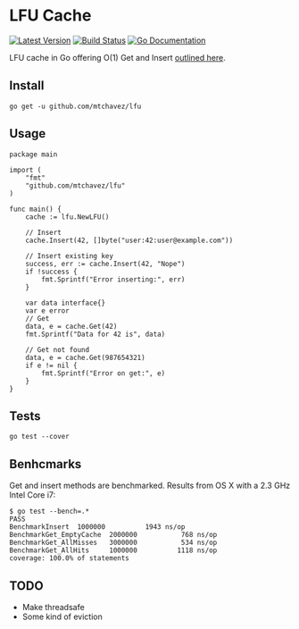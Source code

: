 # LFU Cache

[![Latest Version](http://img.shields.io/github/release/mtchavez/lfu.svg?style=flat-square)](https://github.com/mtchavez/lfu/releases)
[![Build Status](https://travis-ci.org/mtchavez/lfu.svg)](https://travis-ci.org/mtchavez/lfu)
[![Go Documentation](http://img.shields.io/badge/go-documentation-blue.svg?style=flat-square)](http://godoc.org/github.com/mtchavez/lfu)

LFU cache in Go offering O(1) Get and Insert [outlined here](http://dhruvbird.com/lfu.pdf).

## Install

`go get -u github.com/mtchavez/lfu`

## Usage

```
package main

import (
    "fmt"
    "github.com/mtchavez/lfu"
)

func main() {
    cache := lfu.NewLFU()

    // Insert
    cache.Insert(42, []byte("user:42:user@example.com"))

    // Insert existing key
    success, err := cache.Insert(42, "Nope")
    if !success {
        fmt.Sprintf("Error inserting:", err)
    }

    var data interface{}
    var e error
    // Get
    data, e = cache.Get(42)
    fmt.Sprintf("Data for 42 is", data)

    // Get not found
    data, e = cache.Get(987654321)
    if e != nil {
        fmt.Sprintf("Error on get:", e)
    }
}

```

## Tests

`go test --cover`

## Benhcmarks

Get and insert methods are benchmarked. Results from OS X with
a 2.3 GHz Intel Core i7:

```
$ go test --bench=.*
PASS
BenchmarkInsert	 1000000	      1943 ns/op
BenchmarkGet_EmptyCache	 2000000	       768 ns/op
BenchmarkGet_AllMisses	 3000000	       534 ns/op
BenchmarkGet_AllHits	 1000000	      1118 ns/op
coverage: 100.0% of statements
```

## TODO

* Make threadsafe
* Some kind of eviction
